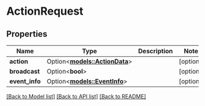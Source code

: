 # ActionRequest

## Properties

Name | Type | Description | Notes
------------ | ------------- | ------------- | -------------
**action** | Option<[**models::ActionData**](ActionData.md)> |  | [optional]
**broadcast** | Option<**bool**> |  | [optional]
**event_info** | Option<[**models::EventInfo**](EventInfo.md)> |  | [optional]

[[Back to Model list]](../README.md#documentation-for-models) [[Back to API list]](../README.md#documentation-for-api-endpoints) [[Back to README]](../README.md)


